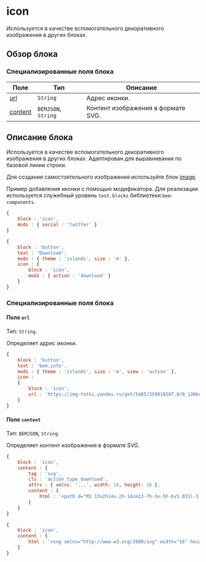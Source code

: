 # icon

Используется в качестве вспомогательного декоративного изображения в других блоках.

## Обзор блока

### Специализированные поля блока

| Поле | Тип | Описание |
| ---- | --- | -------- |
| <a href="#url">url</a> | <code>String</code> | Адрес иконки. |
| <a href="#content">content</a> | <code>BEMJSON</code>, <code>String</code> | Контент изображения в формате SVG. |

## Описание блока

Используется в качестве вспомогательного декоративного изображения в других блоках.
Адаптирован для выравнивания по базовой линии строки.

Для создания самостоятельного изображения используйте блок [image](../image/image.ru.md).

Пример добавления иконки с помощью модификатора. Для реализации используется служебный уровень `test.blocks` библиотеки `bem-components`.


```js
{
    block : 'icon',
    mods : { social : 'twitter' }
}
```

```js
{
    block : 'button',
    text : 'Download',
    mods : { theme : 'islands', size : 'm' },
    icon : {
        block : 'icon',
        mods : { action : 'download' }
    }
}
```

### Специализированные поля блока

<a name="url"></a>

#### Поле `url`

Тип: `String`.

Определяет адрес иконки.

```js
{
    block : 'button',
    text : 'bem.info',
    mods : { theme : 'islands', size : 'm', view : 'action' },
    icon :
    {
        block : 'icon',
        url : 'https://img-fotki.yandex.ru/get/5405/259818507.0/0_130be5_948d59aa_S'
    }
}
```

<a name="content"></a>

#### Поле `content`

Тип: `BEMJSON`, `String`.

Определяет контент изображения в формате SVG.

```js
{
    block : 'icon',
    content : {
        tag : 'svg',
        cls : 'action_type_download',
        attrs : { xmlns: '...', width: 16, height: 16 },
        content : {
            html : '<path d="M1 13v2h14v-2h-14zm13-7h-3v-5h-6v5.031l-3-.031 6 6 6-6z"/>'
        }
    }
}
```

```js
{
    block : 'icon',
    content : {
        html : '<svg xmlns="http://www.w3.org/2000/svg" width="16" height="16"><path d="M1 13v2h14v-2h-14zm13-7h-3v-5h-6v5.031l-3-.031 6 6 6-6z"/></svg>'
    }
}
```
